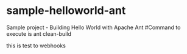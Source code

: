 # sample-helloworld-ant
Sample project - Building Hello World with Apache Ant
#Command to execute is ant clean-build

this is test to webhooks
